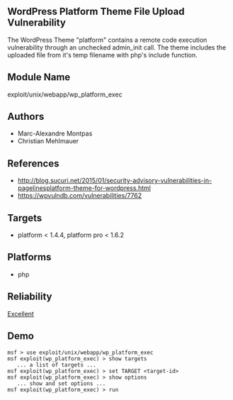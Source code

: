 ## WordPress Platform Theme File Upload Vulnerability

The WordPress Theme "platform" contains a remote code 
execution vulnerability through an unchecked admin_init 
call. The theme includes the uploaded file from it's temp 
filename with php's include function.


## Module Name
exploit/unix/webapp/wp_platform_exec

## Authors
* Marc-Alexandre Montpas
* Christian Mehlmauer


## References
* http://blog.sucuri.net/2015/01/security-advisory-vulnerabilities-in-pagelinesplatform-theme-for-wordpress.html
* https://wpvulndb.com/vulnerabilities/7762



## Targets
* platform < 1.4.4, platform pro < 1.6.2


## Platforms
* php

## Reliability
[Excellent](https://github.com/rapid7/metasploit-framework/wiki/Exploit-Ranking)

## Demo

```
msf > use exploit/unix/webapp/wp_platform_exec
msf exploit(wp_platform_exec) > show targets
   ... a list of targets ...
msf exploit(wp_platform_exec) > set TARGET <target-id>
msf exploit(wp_platform_exec) > show options
   ... show and set options ...
msf exploit(wp_platform_exec) > run
```
    
    
